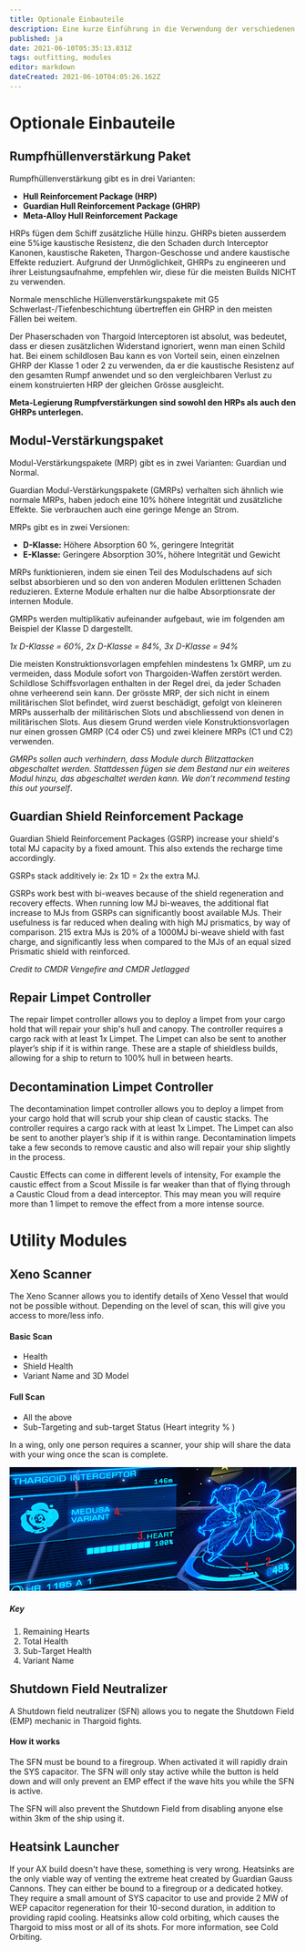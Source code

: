 ```yaml
---
title: Optionale Einbauteile
description: Eine kurze Einführung in die Verwendung der verschiedenen Module in AX.
published: ja
date: 2021-06-10T05:35:13.831Z
tags: outfitting, modules
editor: markdown
dateCreated: 2021-06-10T04:05:26.162Z
---
```


# Optionale Einbauteile

## Rumpfhüllenverstärkung Paket

Rumpfhüllenverstärkung gibt es in drei Varianten:

- **Hull Reinforcement Package (HRP)**
- **Guardian Hull Reinforcement Package (GHRP)**
- **Meta-Alloy Hull Reinforcement Package**

HRPs fügen dem Schiff zusätzliche Hülle hinzu. GHRPs bieten ausserdem eine 5%ige kaustische Resistenz, die den Schaden durch Interceptor Kanonen, kaustische Raketen, Thargon-Geschosse und andere kaustische Effekte reduziert. Aufgrund der Unmöglichkeit, GHRPs zu engineeren und ihrer Leistungsaufnahme, empfehlen wir, diese für die meisten Builds NICHT zu verwenden.

Normale menschliche Hüllenverstärkungspakete mit G5 Schwerlast-/Tiefenbeschichtung übertreffen ein GHRP in den meisten Fällen bei weitem.

Der Phaserschaden von Thargoid Interceptoren ist absolut, was bedeutet, dass er diesen zusätzlichen Widerstand ignoriert, wenn man einen Schild hat. Bei einem schildlosen Bau kann es von Vorteil sein, einen einzelnen GHRP der Klasse 1 oder 2 zu verwenden, da er die kaustische Resistenz auf den gesamten Rumpf anwendet und so den vergleichbaren Verlust zu einem konstruierten HRP der gleichen Grösse ausgleicht.

**Meta-Legierung Rumpfverstärkungen sind sowohl den HRPs als auch den GHRPs unterlegen.**

## Modul-Verstärkungspaket

Modul-Verstärkungspakete (MRP) gibt es in zwei Varianten: Guardian und Normal.

Guardian Modul-Verstärkungspakete (GMRPs) verhalten sich ähnlich wie normale MRPs, haben jedoch eine 10% höhere Integrität und zusätzliche Effekte. Sie verbrauchen auch eine geringe Menge an Strom.

MRPs gibt es in zwei Versionen:

- **D-Klasse:** Höhere Absorption 60 %, geringere Integrität
- **E-Klasse:** Geringere Absorption 30%, höhere Integrität und Gewicht

MRPs funktionieren, indem sie einen Teil des Modulschadens auf sich selbst absorbieren und so den von anderen Modulen erlittenen Schaden reduzieren. Externe Module erhalten nur die halbe Absorptionsrate der internen Module.

GMRPs werden multiplikativ aufeinander aufgebaut, wie im folgenden am Beispiel der Klasse D dargestellt.

*1x D-Klasse = 60%, 2x D-Klasse = 84%, 3x D-Klasse = 94%*

Die meisten Konstruktionsvorlagen empfehlen mindestens 1x GMRP, um zu vermeiden, dass Module sofort von Thargoiden-Waffen zerstört werden. Schildlose Schiffsvorlagen enthalten in der Regel drei, da jeder Schaden ohne verheerend sein kann. Der grösste MRP, der sich nicht in einem militärischen Slot befindet, wird zuerst beschädigt, gefolgt von kleineren MRPs ausserhalb der militärischen Slots und abschliessend von denen in militärischen Slots. Aus diesem Grund werden viele Konstruktionsvorlagen nur einen grossen GMRP (C4 oder C5) und zwei kleinere MRPs (C1 und C2) verwenden.

*GMRPs sollen auch verhindern, dass Module durch Blitzattacken abgeschaltet werden. Stattdessen fügen sie dem Bestand nur ein weiteres Modul hinzu, das abgeschaltet werden kann. We don’t recommend testing this out yourself*.

## Guardian Shield Reinforcement Package

Guardian Shield Reinforcement Packages (GSRP) increase your shield's total MJ capacity by a fixed amount. This also extends the recharge time accordingly.

GSRPs stack additively ie: 2x 1D = 2x the extra MJ.

GSRPs work best with bi-weaves because of the shield regeneration and recovery effects. When running low MJ bi-weaves, the additional flat increase to MJs from GSRPs can significantly boost available MJs. Their usefulness is far reduced when dealing with high MJ prismatics, by way of comparison. 215 extra MJs is 20% of a 1000MJ bi-weave shield with fast charge, and significantly less when compared to the MJs of an equal sized Prismatic shield with reinforced.

*Credit to CMDR Vengefire and CMDR Jetlagged*

## Repair Limpet Controller
The repair limpet controller allows you to deploy a limpet from your cargo hold that will repair your ship's hull and canopy. The controller requires a cargo rack with at least 1x Limpet. The Limpet can also be sent to another player’s ship if it is within range. These are a staple of shieldless builds, allowing for a ship to return to 100% hull in between hearts.

## Decontamination Limpet Controller
The decontamination limpet controller allows you to deploy a limpet from your cargo hold that will scrub your ship clean of caustic stacks. The controller requires a cargo rack with at least 1x Limpet. The Limpet can also be sent to another player’s ship if it is within range. Decontamination limpets take a few seconds to remove caustic and also will repair your ship slightly in the process.

Caustic Effects can come in different levels of intensity, For example the caustic effect from a Scout Missile is far weaker than that of flying through a Caustic Cloud from a dead interceptor. This may mean you will require more than 1 limpet to remove the effect from a more intense source.

# Utility Modules

## Xeno Scanner
The Xeno Scanner allows you to identify details of Xeno Vessel that would not be possible without. Depending on the level of scan, this will give you access to more/less info.

#### Basic Scan

- Health
- Shield Health
- Variant Name and 3D Model

#### Full Scan

- All the above
- Sub-Targeting and sub-target Status (Heart integrity % )

In a wing, only one person requires a scanner, your ship will share the data with your wing once the scan is complete.

![xenoscan.png](/img/xenoscan.png)

##### Key
1. Remaining Hearts
2. Total Health
3. Sub-Target Health
4. Variant Name

## Shutdown Field Neutralizer
A Shutdown field neutralizer (SFN) allows you to negate the Shutdown Field (EMP) mechanic in Thargoid fights.

#### How it works

The SFN must be bound to a firegroup. When activated it will rapidly drain the SYS capacitor. The SFN will only stay active while the button is held down and will only prevent an EMP effect if the wave hits you while the SFN is active.

The SFN will also prevent the Shutdown Field from disabling anyone else within 3km of the ship using it.

## Heatsink Launcher
If your AX build doesn't have these, something is very wrong. Heatsinks are the only viable way of venting the extreme heat created by Guardian Gauss Cannons. They can either be bound to a firegroup or a dedicated hotkey. They require a small amount of SYS capacitor to use and provide 2 MW of WEP capacitor regeneration for their 10-second duration, in addition to providing rapid cooling. Heatsinks allow cold orbiting, which causes the Thargoid to miss most or all of its shots. For more information, see Cold Orbiting.